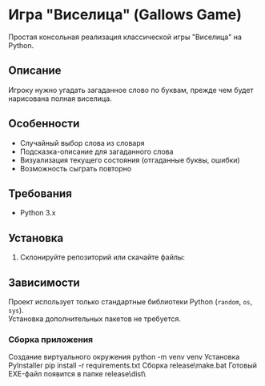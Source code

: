 # Игра "Виселица" (Gallows Game)

Простая консольная реализация классической игры "Виселица" на Python.

## Описание

Игроку нужно угадать загаданное слово по буквам, прежде чем будет нарисована полная виселица.

## Особенности

- Случайный выбор слова из словаря
- Подсказка-описание для загаданного слова
- Визуализация текущего состояния (отгаданные буквы, ошибки)
- Возможность сыграть повторно

## Требования

- Python 3.x

## Установка

1. Склонируйте репозиторий или скачайте файлы:

## Зависимости

Проект использует только стандартные библиотеки Python (`random`, `os`, `sys`).  
Установка дополнительных пакетов не требуется.

### Сборка приложения

Создание виртуального окружения
python -m venv venv
Установка PyInstaller
pip install -r requirements.txt
Сборка
release\make.bat
Готовый EXE-файл появится в папке release\dist\